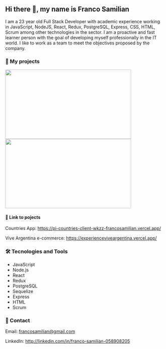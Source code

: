 ## Hi there 👋, my name is Franco Samilian

I am a 23 year old Full Stack Developer with academic experience working in JavaScript, NodeJS, React, Redux, PostgreSQL, Express, CSS, HTML, Scrum among other technologies in the sector. I am a proactive and fast learner person with the goal of developing myself professionally in the IT world. I like to work as a team to meet the objectives proposed by the company.


### :file_folder: My projects

<a href="https://pi-countries-client-wkzz-francosamilian.vercel.app/"> <img src="https://user-images.githubusercontent.com/98349299/193304948-f978db43-a02c-498a-a972-cfd3a29a7da4.png" width="400" height ="220"></a> <a href="https://experienceviveargentina.vercel.app/"><img src="https://user-images.githubusercontent.com/33359910/193288402-0a1497e7-f1ca-4f00-a07b-f76e0de968e4.png" width="400" height ="220"></a>

#### :link: Link to pojects

Countries App: https://pi-countries-client-wkzz-francosamilian.vercel.app/

Vive Argentina e-commerce: https://experienceviveargentina.vercel.app/

### :hammer_and_wrench: Tecnologies and Tools

- JavaScript
- Node.js
- React
- Redux
- PostgreSQL
- Sequelize
- Express
- HTML
- Scrum

### :envelope_with_arrow: Contact

Email: francosamilian@gmail.com

LinkedIn: http://linkedin.com/in/franco-samilian-058908205

<!--
**francosamilian/francosamilian** is a ✨ _special_ ✨ repository because its `README.md` (this file) appears on your GitHub profile.

Here are some ideas to get you started:

- 🔭 I’m currently working on ...
- 🌱 I’m currently learning ...
- 👯 I’m looking to collaborate on ...
- 🤔 I’m looking for help with ...
- 💬 Ask me about ...
- 📫 How to reach me: ...
- 😄 Pronouns: ...
- ⚡ Fun fact: ...
-->
